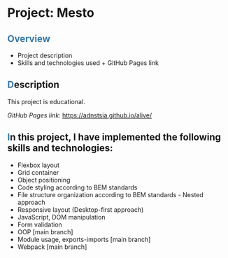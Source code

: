 # Project: Mesto

## **<span style="color:3a79a6">Overview</span>**
* Project description
* Skills and technologies used + GitHub Pages link

## <span style="color:3a79a6">**D**</span>escription

This project is educational.

*GitHub Pages link*: https://adnstsia.github.io/alive/

## <span style="color:3a79a6">**I**</span>n this project, I have implemented the following skills and technologies:
- Flexbox layout
- Grid container
- Object positioning
- Code styling according to BEM standards
- File structure organization according to BEM standards - Nested approach
- Responsive layout (Desktop-first approach)
- JavaScript, DOM manipulation
- Form validation
- OOP [main branch]
- Module usage, exports-imports [main branch]
- Webpack [main branch]
